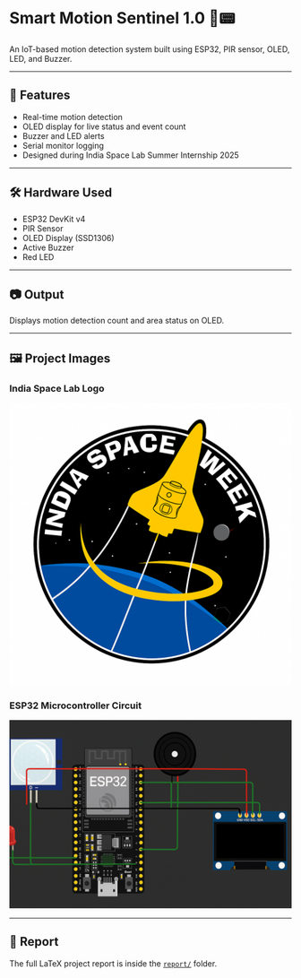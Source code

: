 # Smart Motion Sentinel 1.0 🚨📟

An IoT-based motion detection system built using ESP32, PIR sensor, OLED, LED, and Buzzer.

---

## 🔧 Features
- Real-time motion detection
- OLED display for live status and event count
- Buzzer and LED alerts
- Serial monitor logging
- Designed during India Space Lab Summer Internship 2025

---

## 🛠️ Hardware Used
- ESP32 DevKit v4
- PIR Sensor
- OLED Display (SSD1306)
- Active Buzzer
- Red LED

---

## 📷 Output
Displays motion detection count and area status on OLED.

---

## 🖼️ Project Images

### India Space Lab Logo
![India Space Lab Logo](India_space.png)

### ESP32 Microcontroller Circuit
![ESP32 Motion Detection Circuit](ESP32.png)

---

## 📄 Report
The full LaTeX project report is inside the [`report/`](report/) folder.
